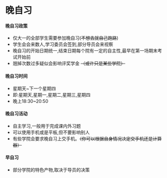 # 晚自习

#### 晚自习政策
  - 仅大一的全部学生需要参加晚自习(~~不想去就自己跑路~~)
  - 学生会会来数人,学习委员会签到,部分导员会来视察
  - 晚自习的开始日期统一,结束日期每个院有一定的自主性,最早在第一场期末考试开始前
  - 翘掉次数过多疑似会影响评奖学金 ~~（或许只是某些学院）~~
#### 晚自习时间
  - 星期天~下一个星期四
  - 即:星期天,星期一,星期二,星期三,星期四
  - 晚上18:30~20:50
#### 晚自习活动
  - 自主学习,一般用于完成课内外习题
  - 可以使用手机或是平板,但不要影响别人
  - 有些学院会要求晚自习上交手机。~~（你可以根据自身情况决定交手机还是计算器）~~
#### 早自习
  - 部分学院的特色产物,取决于导员的决策
